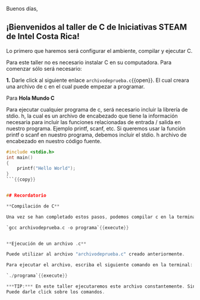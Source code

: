 Buenos días, 

## ¡Bienvenidos al taller de C de Iniciativas STEAM de Intel Costa Rica!


Lo primero que haremos será configurar el ambiente, compilar y ejecutar C.

Para este taller no es necesario instalar C en su computadora. Para comenzar sólo será necesario:

**1.** Darle click al siguiente enlace  `archivodeprueba.c`{{open}}. El cual creara una archivo de c en el cual puede empezar a programar.

Para 
**Hola Mundo C**

Para ejecutar cualquier programa de c, será necesario incluir la librería de stdio. h, la cual  es un archivo de encabezado que tiene la información necesaria para incluir las funciones relacionadas de entrada / salida en nuestro programa. Ejemplo printf, scanf, etc. Si queremos usar la función printf o scanf en nuestro programa, debemos incluir el stdio. h archivo de encabezado en nuestro código fuente. 


```c
#include <stdio.h>
int main()
{
    printf("Hello World"); 
}
```{{copy}}


## Recordatorio

**Compilación de C**

Una vez se han completado estos pasos, podemos compilar c en la terminal. Para esto sólo es necesario escribir: 

`gcc archivodeprueba.c -o programa`{{execute}}


**Ejecución de un archivo .c**

Puede utilizar al archivo "archivodeprueba.c" creado anteriormente. 

Para ejecutar el archivo, escriba el siguiente comando en la terminal:

`./programa`{{execute}}

***TIP:*** En este taller ejecutaremos este archivo constantemente. Sin embargo, no será necesario que escriba el comando cada vez que lo necesite. 
Puede darle click sobre los comandos.
